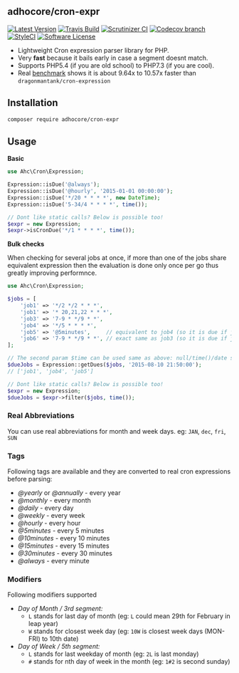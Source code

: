 ## adhocore/cron-expr

[![Latest Version](https://img.shields.io/github/release/adhocore/php-cron-expr.svg?style=flat-square)](https://github.com/adhocore/php-cron-expr/releases)
[![Travis Build](https://img.shields.io/travis/adhocore/php-cron-expr/master.svg?style=flat-square)](https://travis-ci.org/adhocore/php-cron-expr?branch=master)
[![Scrutinizer CI](https://img.shields.io/scrutinizer/g/adhocore/php-cron-expr.svg?style=flat-square)](https://scrutinizer-ci.com/g/adhocore/php-cron-expr/?branch=master)
[![Codecov branch](https://img.shields.io/codecov/c/github/adhocore/php-cron-expr/master.svg?style=flat-square)](https://codecov.io/gh/adhocore/php-cron-expr)
[![StyleCI](https://styleci.io/repos/94228363/shield)](https://styleci.io/repos/94228363)
[![Software License](https://img.shields.io/badge/license-MIT-brightgreen.svg?style=flat-square)](LICENSE)


- Lightweight Cron expression parser library for PHP.
- Very **fast** because it bails early in case a segment doesnt match.
- Supports PHP5.4 (if you are old school) to PHP7.3 (if you are cool).
- Real [benchmark](https://github.com/adhocore/php-cron-bench) shows it is about 9.64x to 10.57x faster than `dragonmantank/cron-expression`

## Installation

```bash
composer require adhocore/cron-expr
```


## Usage

**Basic**

```php
use Ahc\Cron\Expression;

Expression::isDue('@always');
Expression::isDue('@hourly', '2015-01-01 00:00:00');
Expression::isDue('*/20 * * * *', new DateTime);
Expression::isDue('5-34/4 * * * *', time());

// Dont like static calls? Below is possible too!
$expr = new Expression;
$expr->isCronDue('*/1 * * * *', time());
```

**Bulk checks**

When checking for several jobs at once, if more than one of the jobs share equivalent expression
then the evaluation is done only once per go thus greatly improving performnce.

```php
use Ahc\Cron\Expression;

$jobs = [
    'job1' => '*/2 */2 * * *',
    'job1' => '* 20,21,22 * * *',
    'job3' => '7-9 * */9 * *',
    'job4' => '*/5 * * * *',
    'job5' => '@5minutes',     // equivalent to job4 (so it is due if job4 is due)
    'job6' => '7-9 * */9 * *', // exact same as job3 (so it is due if job3 is due)
];

// The second param $time can be used same as above: null/time()/date string/DateTime
$dueJobs = Expression::getDues($jobs, '2015-08-10 21:50:00');
// ['job1', 'job4', 'job5']

// Dont like static calls? Below is possible too!
$expr = new Expression;
$dueJobs = $expr->filter($jobs, time());
```

### Real Abbreviations

You can use real abbreviations for month and week days. eg: `JAN`, `dec`, `fri`, `SUN`

### Tags

Following tags are available and they are converted to real cron expressions before parsing:

- *@yearly* or *@annually* - every year
- *@monthly* - every month
- *@daily* - every day
- *@weekly* - every week
- *@hourly* - every hour
- *@5minutes* - every 5 minutes
- *@10minutes* - every 10 minutes
- *@15minutes* - every 15 minutes
- *@30minutes* - every 30 minutes
- *@always* - every minute

### Modifiers

Following modifiers supported

- *Day of Month / 3rd segment:*
	- `L` stands for last day of month (eg: `L` could mean 29th for February in leap year)
	- `W` stands for closest week day (eg: `10W` is closest week days (MON-FRI) to 10th date)
- *Day of Week / 5th segment:*
	- `L` stands for last weekday of month (eg: `2L` is last monday)
	- `#` stands for nth day of week in the month (eg: `1#2` is second sunday)
